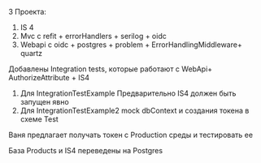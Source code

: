 ﻿3 Проекта: 
1. IS 4 
2. Mvc c refit + errorHandlers + serilog + oidc 
3. Webapi c oidc + postgres + problem + ErrorHandlingMiddleware+ quartz

Добавлены Integration tests, которые работают с WebApi+ AuthorizeAttribute + IS4
1. Для IntegrationTestExample Предварительно IS4 должен быть запущен явно
2. Для IntegrationTestExample2 mock dbContext и создания токена в схеме Test

Ваня предлагает получать токен с Production среды и тестировать ее

База Products и IS4 переведены на Postgres
